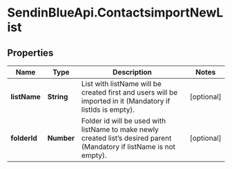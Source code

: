# SendinBlueApi.ContactsimportNewList

## Properties
Name | Type | Description | Notes
------------ | ------------- | ------------- | -------------
**listName** | **String** | List with listName will be created first and users will be imported in it (Mandatory if listIds is empty). | [optional] 
**folderId** | **Number** | Folder id will be used with listName to make newly created list’s desired parent (Mandatory if listName is not empty). | [optional] 


